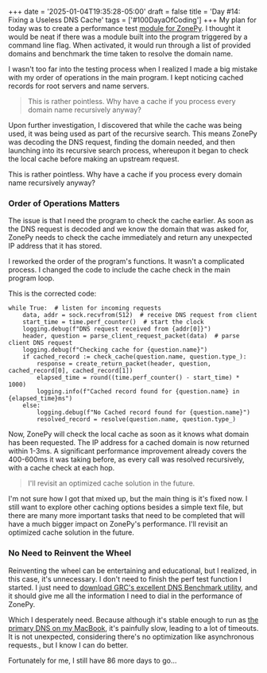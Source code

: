 +++
date = '2025-01-04T19:35:28-05:00'
draft = false
title = 'Day #14: Fixing a Useless DNS Cache'
tags = ['#100DayaOfCoding']
+++
My plan for today was to create a performance test [module for ZonePy](day-13-meet-zonepy-a-python-powered-dns-server/). I thought it would be neat if there was a module built into the program triggered by a command line flag. When activated, it would run through a list of provided domains and benchmark the time taken to resolve the domain name.

I wasn't too far into the testing process when I realized I made a big mistake with my order of operations in the main program. I kept noticing cached records for root servers and name servers.

>This is rather pointless. Why have a cache if you process every domain name recursively anyway?

Upon further investigation, I discovered that while the cache was being used, it was being used as part of the recursive search. This means ZonePy was decoding the DNS request, finding the domain needed, and then launching into its recursive search process, whereupon it began to check the local cache before making an upstream request.

This is rather pointless. Why have a cache if you process every domain name recursively anyway?

### Order of Operations Matters

The issue is that I need the program to check the cache earlier. As soon as the DNS request is decoded and we know the domain that was asked for, ZonePy needs to check the cache immediately and return any unexpected IP address that it has stored.

I reworked the order of the program's functions. It wasn't a complicated process. I changed the code to include the cache check in the main program loop. 

This is the corrected code:

```
while True:  # listen for incoming requests
    data, addr = sock.recvfrom(512)  # receive DNS request from client
    start_time = time.perf_counter()  # start the clock
    logging.debug(f"DNS request received from {addr[0]}")
    header, question = parse_client_request_packet(data)  # parse client DNS request
    logging.debug(f"Checking cache for {question.name}")
    if cached_record := check_cache(question.name, question.type_):
        response = create_return_packet(header, question, cached_record[0], cached_record[1])
        elapsed_time = round((time.perf_counter() - start_time) * 1000)
        logging.info(f"Cached record found for {question.name} in {elapsed_time}ms")
    else:
        logging.debug(f"No Cached record found for {question.name}")
        resolved_record = resolve(question.name, question.type_)
```
Now, ZonePy will check the local cache as soon as it knows what domain has been requested. The IP address for a cached domain is now returned within 1-3ms. A significant performance improvement already covers the 400-600ms it was taking before, as every call was resolved recursively, with a cache check at each hop. 

>I'll revisit an optimized cache solution in the future.

I'm not sure how I got that mixed up, but the main thing is it's fixed now. I still want to explore other caching options besides a simple text file, but there are many more important tasks that need to be completed that will have a much bigger impact on ZonePy's performance. I'll revisit an optimized cache solution in the future.

### No Need to Reinvent the Wheel

Reinventing the wheel can be entertaining and educational, but I realized, in this case, it's unnecessary. I don't need to finish the perf test function I started. I just need to [download GRC's excellent DNS Benchmark utility](https://www.grc.com/dns/benchmark.htm), and it should give me all the information I need to dial in the performance of ZonePy.

Which I desperately need. Because although it's stable enough to run as [the primary DNS on my MacBook](day-12-an-almost-useable-dns-server/), it's painfully slow, leading to a lot of timeouts. It is not unexpected, considering there's no optimization like asynchronous requests., but I know I can do better.

Fortunately for me, I still have 86 more days to go...